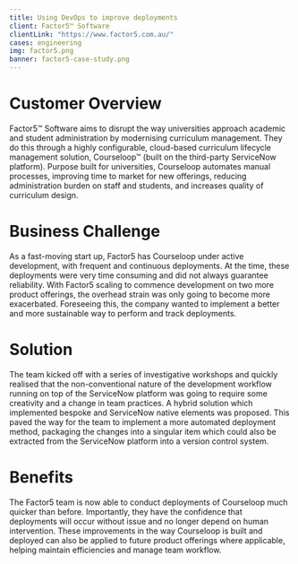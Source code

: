 ```yaml
---
title: Using DevOps to improve deployments
client: Factor5™ Software
clientLink: "https://www.factor5.com.au/"
cases: engineering
img: factor5.png
banner: factor5-case-study.png
---
```


# Customer Overview

Factor5™ Software aims to disrupt the way universities approach academic and student administration by modernising curriculum management. They do this through a highly configurable, cloud-based curriculum lifecycle management solution, Courseloop™ (built on the third-party ServiceNow platform). Purpose built for universities, Courseloop automates manual processes, improving time to market for new offerings, reducing administration burden on staff and students, and increases quality of curriculum design.

# Business Challenge

As a fast-moving start up, Factor5 has Courseloop under active development, with frequent and continuous deployments. At the time, these deployments were very time consuming and did not always guarantee reliability. With Factor5 scaling to commence development on two more product offerings, the overhead strain was only going to become more exacerbated. Foreseeing this, the company wanted to implement a better and more sustainable way to perform and track deployments.

# Solution

The team kicked off with a series of investigative workshops and quickly realised that the non-conventional nature of the development workflow running on top of the ServiceNow platform was going to require some creativity and a change in team practices. A hybrid solution which implemented bespoke and ServiceNow native elements was proposed. This paved the way for the team to implement a more automated deployment method, packaging the changes into a singular item which could also be extracted from the ServiceNow platform into a version control system.

# Benefits

The Factor5 team is now able to conduct deployments of Courseloop much quicker than before. Importantly, they have the confidence that deployments will occur without issue and no longer depend on human intervention. These improvements in the way Courseloop is built and deployed can also be applied to future product offerings where applicable, helping maintain efficiencies and manage team workflow.